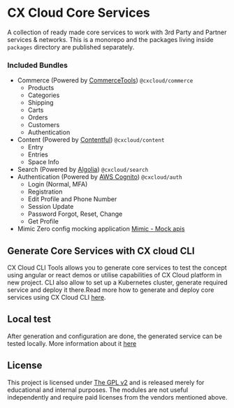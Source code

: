 # CX Cloud Core Services

A collection of ready made core services to work with 3rd Party and Partner services & networks. This is a monorepo and the packages living inside `packages` directory are published separately.

### Included Bundles

- Commerce (Powered by [CommerceTools](https://commercetools.com)) `@cxcloud/commerce`
  - Products
  - Categories
  - Shipping
  - Carts
  - Orders
  - Customers
  - Authentication
- Content (Powered by [Contentful](https://contentful.com)) `@cxcloud/content`
  - Entry
  - Entries
  - Space Info
- Search (Powered by [Algolia](https://algolia.com)) `@cxcloud/search`
- Authentication (Powered by [AWS Cognito](https://aws.amazon.com/cognito/)) `@cxcloud/auth`
  - Login (Normal, MFA)
  - Registration
  - Edit Profile and Phone Number
  - Session Update
  - Password Forgot, Reset, Change
  - Get Profile
- Mimic Zero config mocking application [Mimic - Mock apis](/packages/cxcloud-mimic/README.md)

## Generate Core Services with CX cloud CLI

CX Cloud CLI Tools allows you to generate core services to test the concept using angular or react demos or utilise capabilities of CX Cloud platform in new project. CLI also allow to set up a Kubernetes cluster, generate required service and deploy it there.Read more how to generate and deploy core services using CX Cloud CLI [here](https://docs.cxcloud.com/setting-up-a-cxcloud-project/generating-core-services).

## Local test

After generation and configuration are done, the generated service can be tested locally. More information about it [here](https://docs.cxcloud.com/setting-up-a-cxcloud-project/generating-core-services#local-test) 


## License

This project is licensed under [The GPL v2](LICENSE) and is released merely for educational and internal purposes. The modules are not useful independently and require paid licenses from the vendors mentioned above.
